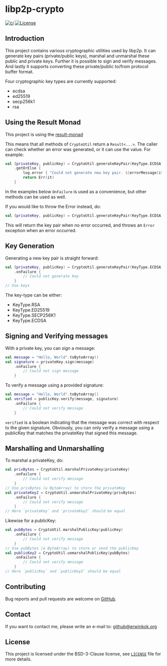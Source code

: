 # libp2p-crypto

[![ci](https://github.com/erwin-kok/libp2p-crypto/actions/workflows/ci.yaml/badge.svg)](https://github.com/erwin-kok/libp2p-crypto/actions/workflows/ci.yaml)
[![License](https://img.shields.io/github/license/erwin-kok/libp2p-crypto.svg)](https://github.com/erwin-kok/libp2p-crypto/blob/master/LICENSE)

## Introduction

This project contains various cryptographic utilities used by libp2p. It can generate key pairs (private/public keys), 
marshal and unmarshal these public and private keys. Further it is possible to sign and verify messages. And lastly it
supports converting these private/public to/from protocol buffer format. 

Four cryptographic key types are currently supported:
- ecdsa
- ed25519
- secp256k1
- rsa

## Using the Result Monad

This project is using the [result-monad](https://github.com/erwin-kok/result-monad)

This means that all methods of `CryptoUtil` return a `Result<...>`. The caller can check whether an error was generated, 
or it can use the value. For example:

```kotlin
val (privateKey, publicKey) = CryptoUtil.generateKeyPair(KeyType.ECDSA)
    .getOrElse {
        log.error { "Could not generate new key pair. ${errorMessage(it)}" }
        return Err(it)
    }
```

In the examples below `OnFailure` is used as a convenience, but other methods can be used as well.

If you would like to throw the Error instead, do:

```kotlin
val (privateKey, publicKey) = CryptoUtil.generateKeyPair(KeyType.ECDSA).getOrThrow()
```

This will return the key pair when no error occurred, and throws an `Error` exception when an error occurred. 

## Key Generation

Generating a new key pair is straight forward:

```kotlin
val (privateKey, publicKey) = CryptoUtil.generateKeyPair(KeyType.ECDSA)
    .onFailure {
        // Could not generate key
    }
// Use keys
```

The key-type can be either:
- KeyType.RSA 
- KeyType.ED25519 
- KeyType.SECP256K1 
- KeyType.ECDSA

## Signing and Verifying messages

With a private key, you can sign a message:

```kotlin
val message = "Hello, World".toByteArray()
val signature = privateKey.sign(message)
    .onFailure {
        // Could not sign message
    }
```

To verify a message using a provided signature:
```kotlin
val message = "Hello, World".toByteArray()
val verified = publicKey.verify(message, signature)
    .onFailure {
        // Could not verify message
    }
```

`verified` is a boolean indicating that the message was correct with respect to the given signature.
Obviously, you can only verify a message using a publicKey that matches the privateKey that signed this message.

## Marshalling and Unmarshalling
To marshal a privateKey, do:
```kotlin
val privBytes = CryptoUtil.marshalPrivateKey(privateKey)
    .onFailure {
        // Could not verify message
    }
// Use privBytes (a ByteArray) to store the privateKey
val privateKey2 = CryptoUtil.unmarshalPrivateKey(privBytes)
    .onFailure {
        // Could not verify message
    }
// Here `privateKey` and `privateKey2` should be equal
```

Likewise for a publicKey:
```kotlin
val pubBytes = CryptoUtil.marshalPublicKey(publicKey)
    .onFailure {
        // Could not verify message
    }
// Use pubBytes (a ByteArray) to store or send the publicKey
val publicKey2 = CryptoUtil.unmarshalPublicKey(pubBytes)
    .onFailure {
        // Could not verify message
    }
// Here `publicKey` and `publicKey2` should be equal
```

## Contributing

Bug reports and pull requests are welcome on [GitHub](https://github.com/erwin-kok/libp2p-crypto).

## Contact

If you want to contact me, please write an e-mail to: github@erwinkok.org

## License

This project is licensed under the BSD-3-Clause license, see [`LICENSE`](LICENSE) file for more details. 
